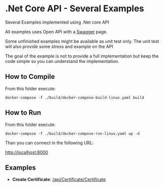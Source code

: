 # .Net Core API - Several Examples

Several Examples implemented using .Net core API

All examples uses Open API with a [Swagger](http://rogeriodossantos.github.io/Wiki/stage/swashbuckle.html) page.

Some unfinished examples might be available as unit test only. The unit test will also provide some stress and example on the API

The goal of the example is not to provide a full implementation but keep the code simple so you can understand the implementation.

## How to Compile

From this folder execute:

```shell
docker-compose -f ./build/docker-compose-build-linux.yaml build
```

## How to Run

From this folder execute:

```shell
docker-compose -f ./build/docker-compose-run-linux.yaml up -d
```

Than you can connect in the following URL:

[http://localhost:8000](http://localhost:8000)

## Examples

- **Create Certificate**: [/api/Certificate/Certificate](http://localhost:8000/api/Certificate/Certificate?certificateName=certificate_name&certificatePassword=certificate_password&expirationInYears=10)

